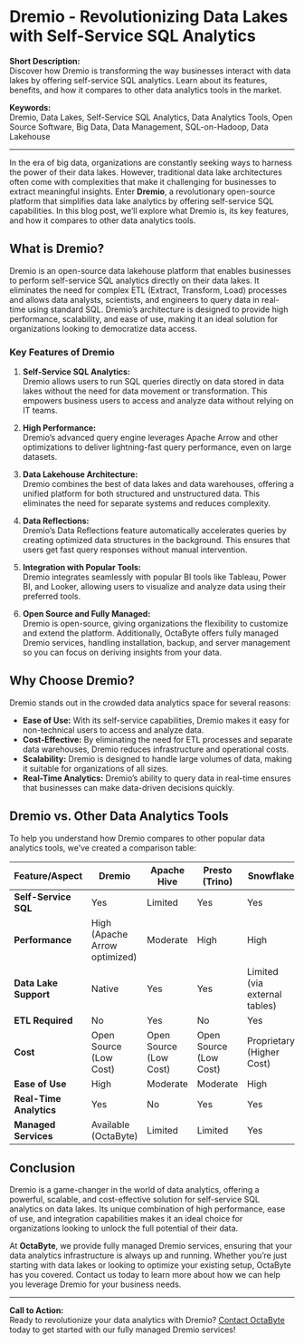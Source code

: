 # Dremio - Revolutionizing Data Lakes with Self-Service SQL Analytics

**Short Description:**  
Discover how Dremio is transforming the way businesses interact with data lakes by offering self-service SQL analytics. Learn about its features, benefits, and how it compares to other data analytics tools in the market.

**Keywords:**  
Dremio, Data Lakes, Self-Service SQL Analytics, Data Analytics Tools, Open Source Software, Big Data, Data Management, SQL-on-Hadoop, Data Lakehouse

---

In the era of big data, organizations are constantly seeking ways to harness the power of their data lakes. However, traditional data lake architectures often come with complexities that make it challenging for businesses to extract meaningful insights. Enter **Dremio**, a revolutionary open-source platform that simplifies data lake analytics by offering self-service SQL capabilities. In this blog post, we’ll explore what Dremio is, its key features, and how it compares to other data analytics tools.

## What is Dremio?

Dremio is an open-source data lakehouse platform that enables businesses to perform self-service SQL analytics directly on their data lakes. It eliminates the need for complex ETL (Extract, Transform, Load) processes and allows data analysts, scientists, and engineers to query data in real-time using standard SQL. Dremio’s architecture is designed to provide high performance, scalability, and ease of use, making it an ideal solution for organizations looking to democratize data access.

### Key Features of Dremio

1. **Self-Service SQL Analytics:**  
   Dremio allows users to run SQL queries directly on data stored in data lakes without the need for data movement or transformation. This empowers business users to access and analyze data without relying on IT teams.

2. **High Performance:**  
   Dremio’s advanced query engine leverages Apache Arrow and other optimizations to deliver lightning-fast query performance, even on large datasets.

3. **Data Lakehouse Architecture:**  
   Dremio combines the best of data lakes and data warehouses, offering a unified platform for both structured and unstructured data. This eliminates the need for separate systems and reduces complexity.

4. **Data Reflections:**  
   Dremio’s Data Reflections feature automatically accelerates queries by creating optimized data structures in the background. This ensures that users get fast query responses without manual intervention.

5. **Integration with Popular Tools:**  
   Dremio integrates seamlessly with popular BI tools like Tableau, Power BI, and Looker, allowing users to visualize and analyze data using their preferred tools.

6. **Open Source and Fully Managed:**  
   Dremio is open-source, giving organizations the flexibility to customize and extend the platform. Additionally, OctaByte offers fully managed Dremio services, handling installation, backup, and server management so you can focus on deriving insights from your data.

## Why Choose Dremio?

Dremio stands out in the crowded data analytics space for several reasons:

- **Ease of Use:** With its self-service capabilities, Dremio makes it easy for non-technical users to access and analyze data.
- **Cost-Effective:** By eliminating the need for ETL processes and separate data warehouses, Dremio reduces infrastructure and operational costs.
- **Scalability:** Dremio is designed to handle large volumes of data, making it suitable for organizations of all sizes.
- **Real-Time Analytics:** Dremio’s ability to query data in real-time ensures that businesses can make data-driven decisions quickly.

## Dremio vs. Other Data Analytics Tools

To help you understand how Dremio compares to other popular data analytics tools, we’ve created a comparison table:

| Feature/Aspect         | Dremio                          | Apache Hive                   | Presto (Trino)                | Snowflake                     |
|------------------------|---------------------------------|-------------------------------|-------------------------------|-------------------------------|
| **Self-Service SQL**   | Yes                             | Limited                       | Yes                           | Yes                           |
| **Performance**        | High (Apache Arrow optimized)   | Moderate                      | High                          | High                          |
| **Data Lake Support**  | Native                          | Yes                           | Yes                           | Limited (via external tables) |
| **ETL Required**       | No                              | Yes                           | No                            | Yes                           |
| **Cost**               | Open Source (Low Cost)          | Open Source (Low Cost)        | Open Source (Low Cost)        | Proprietary (Higher Cost)     |
| **Ease of Use**        | High                            | Moderate                      | Moderate                      | High                          |
| **Real-Time Analytics**| Yes                             | No                            | Yes                           | Yes                           |
| **Managed Services**   | Available (OctaByte)            | Limited                       | Limited                       | Yes                           |

## Conclusion

Dremio is a game-changer in the world of data analytics, offering a powerful, scalable, and cost-effective solution for self-service SQL analytics on data lakes. Its unique combination of high performance, ease of use, and integration capabilities makes it an ideal choice for organizations looking to unlock the full potential of their data.

At **OctaByte**, we provide fully managed Dremio services, ensuring that your data analytics infrastructure is always up and running. Whether you’re just starting with data lakes or looking to optimize your existing setup, OctaByte has you covered. Contact us today to learn more about how we can help you leverage Dremio for your business needs.

---

**Call to Action:**  
Ready to revolutionize your data analytics with Dremio? [Contact OctaByte](https://octabyte.io) today to get started with our fully managed Dremio services!